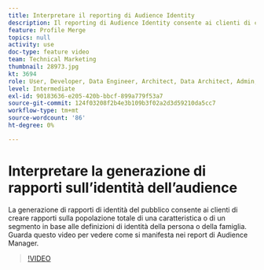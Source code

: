 ```yaml
---
title: Interpretare il reporting di Audience Identity
description: Il reporting di Audience Identity consente ai clienti di creare rapporti sulla popolazione totale di una caratteristica o di un segmento in base alle definizioni di identità di una persona o famiglia. Guarda questo video per vedere come si manifesta nei report di Audience Manager.
feature: Profile Merge
topics: null
activity: use
doc-type: feature video
team: Technical Marketing
thumbnail: 28973.jpg
kt: 3694
role: User, Developer, Data Engineer, Architect, Data Architect, Admin, Leader
level: Intermediate
exl-id: 90183636-e205-420b-bbcf-899a779f53a7
source-git-commit: 124f03208f2b4e3b109b3f02a2d3d59210da5cc7
workflow-type: tm+mt
source-wordcount: '86'
ht-degree: 0%

---
```


# Interpretare la generazione di rapporti sull’identità dell’audience

La generazione di rapporti di identità del pubblico consente ai clienti di creare rapporti sulla popolazione totale di una caratteristica o di un segmento in base alle definizioni di identità della persona o della famiglia. Guarda questo video per vedere come si manifesta nei report di Audience Manager.

>[!VIDEO](https://video.tv.adobe.com/v/28973/?quality=12)

